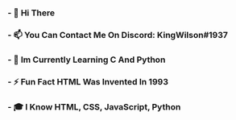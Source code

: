 ### - 👋 Hi There
### - 📫 You Can Contact Me On Discord: KingWilson#1937
### - 🌱 Im Currently Learning C And Python
### - ⚡ Fun Fact HTML Was Invented In 1993
### - 🎓 I Know HTML, CSS, JavaScript, Python

<!--
**King-Wilson/King-Wilson** is a ✨ _special_ ✨ repository because its `README.md` (this file) appears on your GitHub profile.

Here are some ideas to get you started:

- 🔭 I’m currently working on ...
- 🌱 I’m currently learning ...
- 👯 I’m looking to collaborate on ...
- 🤔 I’m looking for help with ...
- 💬 Ask me about ...
- 📫 How to reach me: ...
- 😄 Pronouns: ...
- ⚡ Fun fact: ...
-->
